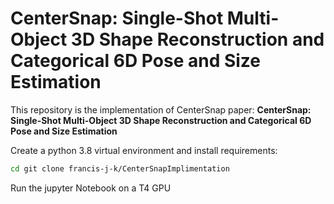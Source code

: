 # CenterSnap: Single-Shot Multi-Object 3D Shape Reconstruction and Categorical 6D Pose and Size Estimation


This repository is the implementation of CenterSnap paper:
**CenterSnap: Single-Shot Multi-Object 3D Shape Reconstruction and Categorical 6D Pose and Size Estimation**<br>




Create a python 3.8 virtual environment and install requirements:

```bash
cd git clone francis-j-k/CenterSnapImplimentation
```
Run the jupyter Notebook on a T4 GPU 